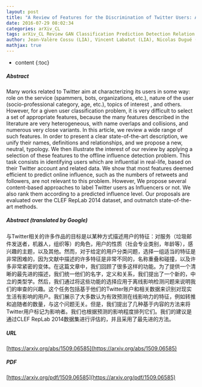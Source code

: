 ```yaml
---
layout: post
title: "A Review of Features for the Discrimination of Twitter Users: Application to the Prediction of Offline Influence"
date: 2016-07-29 08:02:34
categories: arXiv_CL
tags: arXiv_CL Review GAN Classification Prediction Detection Relation
author: Jean-Valère Cossu (LIA), Vincent Labatut (LIA), Nicolas Dugué (UO)
mathjax: true
---
```


* content
{:toc}

##### Abstract
Many works related to Twitter aim at characterizing its users in some way: role on the service (spammers, bots, organizations, etc.), nature of the user (socio-professional category, age, etc.), topics of interest , and others. However, for a given user classification problem, it is very difficult to select a set of appropriate features, because the many features described in the literature are very heterogeneous, with name overlaps and collisions, and numerous very close variants. In this article, we review a wide range of such features. In order to present a clear state-of-the-art description, we unify their names, definitions and relationships, and we propose a new, neutral, typology. We then illustrate the interest of our review by applying a selection of these features to the offline influence detection problem. This task consists in identifying users which are influential in real-life, based on their Twitter account and related data. We show that most features deemed efficient to predict online influence, such as the numbers of retweets and followers, are not relevant to this problem. However, We propose several content-based approaches to label Twitter users as Influencers or not. We also rank them according to a predicted influence level. Our proposals are evaluated over the CLEF RepLab 2014 dataset, and outmatch state-of-the-art methods.

##### Abstract (translated by Google)
与Twitter相关的许多作品的目标是以某种方式描述用户的特征：对服务（垃圾邮件发送者，机器人，组织等）的角色，用户的性质（社会专业类别，年龄等），感兴趣的主题，以及其他。然而，对于给定的用户分类问题，选择一组适当的特征是非常困难的，因为文献中描述的许多特征是非常不同的，名称重叠和碰撞，以及许多非常紧密的变体。在这篇文章中，我们回顾了很多这样的功能。为了提供一个清晰的最先进的描述，我们统一他们的名字，定义和关系，我们提出了一个新的，中立的类型学。然后，我们通过将这些功能的选择应用于离线影响检测问题来说明我们的审查的兴趣。这个任务包括基于他们的Twitter账户和相关数据来识别对现实生活有影响的用户。我们展示了大多数认为有效预测在线影响力的特征，例如转推和追随者的数量，与这个问题无关。但是，我们提出了几种基于内容的方法来将Twitter用户标记为影响者。我们也根据预测的影响程度排列它们。我们的建议是通过CLEF RepLab 2014数据集进行评估的，并且采用了最先进的方法。

##### URL
[https://arxiv.org/abs/1509.06585](https://arxiv.org/abs/1509.06585)

##### PDF
[https://arxiv.org/pdf/1509.06585](https://arxiv.org/pdf/1509.06585)

